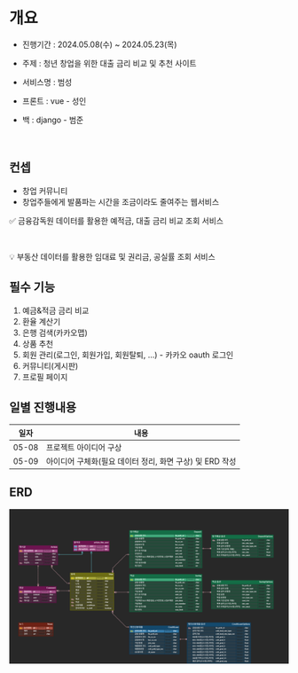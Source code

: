 # 개요

- 진행기간 : 2024.05.08(수) ~ 2024.05.23(목)

- 주제 : 청년 창업을 위한 대출 금리 비교 및 추천 사이트

- 서비스명 : 범성

- 프론트 : vue - 성인

- 백 : django - 범준

<br>

## 컨셉

- 창업 커뮤니티
- 창업주들에게 발품파는 시간을 조금이라도 줄여주는 웹서비스

✅ 금융감독원 데이터를 활용한 예적금, 대출 금리 비교 조회 서비스

<br>

💡 부동산 데이터를 활용한 임대료 및 권리금, 공실률 조회 서비스

## 필수 기능

1. 예금&적금 금리 비교
2. 환율 계산기
3. 은행 검색(카카오맵)
4. 상품 추천
5. 회원 관리(로그인, 회원가입, 회원탈퇴, ...) - 카카오 oauth 로그인
6. 커뮤니티(게시판)
7. 프로필 페이지

## 일별 진행내용

|일자|내용|
|---|---|
|05-08|프로젝트 아이디어 구상|
|05-09|아이디어 구체화(필요 데이터 정리, 화면 구상) 및 ERD 작성|

## ERD

![ERD](./ERD/Beomseong_ERD.png)